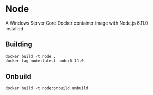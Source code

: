 # Node

A Windows Server Core Docker container image with Node.js 6.11.0 installed.

## Building

```
docker build -t node .
docker tag node:latest node:6.11.0
```

## Onbuild

```
docker build -t node:onbuild onbuild
```
